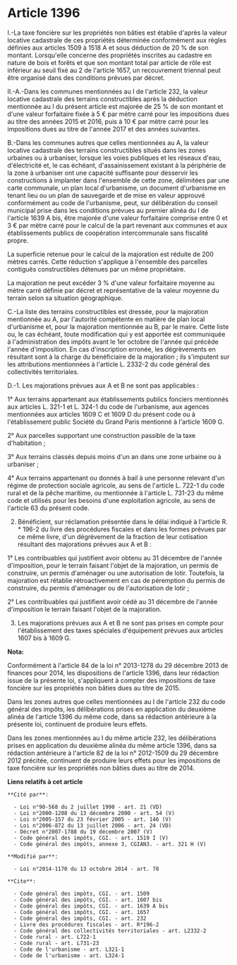 # Article 1396

I.-La taxe foncière sur les propriétés non bâties est établie d'après la valeur locative cadastrale de ces propriétés
déterminée conformément aux règles définies aux articles 1509 à 1518 A et sous déduction de 20 % de son montant. Lorsqu'elle
concerne des propriétés inscrites au cadastre en nature de bois et forêts et que son montant total par article de rôle est
inférieur au seuil fixé au 2 de l'article 1657, un recouvrement triennal peut être organisé dans des conditions prévues par
décret. 

II.-A.-Dans les communes mentionnées au I de l'article 232, la valeur locative cadastrale des terrains constructibles après
la déduction mentionnée au I du présent article est majorée de 25 % de son montant et d'une valeur forfaitaire fixée à 5 €
par mètre carré pour les impositions dues au titre des années 2015 et 2016, puis à 10 € par mètre carré pour les impositions
dues au titre de l'année 2017 et des années suivantes. 

B.-Dans les communes autres que celles mentionnées au A, la valeur locative cadastrale des terrains constructibles situés
dans les zones urbaines ou à urbaniser, lorsque les voies publiques et les réseaux d'eau, d'électricité et, le cas échéant,
d'assainissement existant à la périphérie de la zone à urbaniser ont une capacité suffisante pour desservir les constructions
à implanter dans l'ensemble de cette zone, délimitées par une carte communale, un plan local d'urbanisme, un document
d'urbanisme en tenant lieu ou un plan de sauvegarde et de mise en valeur approuvé conformément au code de l'urbanisme, peut,
sur délibération du conseil municipal prise dans les conditions prévues au premier alinéa du I de l'article 1639 A bis, être
majorée d'une valeur forfaitaire comprise entre 0 et 3 € par mètre carré pour le calcul de la part revenant aux communes et
aux établissements publics de coopération intercommunale sans fiscalité propre. 

La superficie retenue pour le calcul de la majoration est réduite de 200 mètres carrés. Cette réduction s'applique à
l'ensemble des parcelles contiguës constructibles détenues par un même propriétaire. 

La majoration ne peut excéder 3 % d'une valeur forfaitaire moyenne au mètre carré définie par décret et représentative de la
valeur moyenne du terrain selon sa situation géographique. 

C.-La liste des terrains constructibles est dressée, pour la majoration mentionnée au A, par l'autorité compétente en matière
de plan local d'urbanisme et, pour la majoration mentionnée au B, par le maire. Cette liste ou, le cas échéant, toute
modification qui y est apportée est communiquée à l'administration des impôts avant le 1er octobre de l'année qui précède
l'année d'imposition. En cas d'inscription erronée, les dégrèvements en résultant sont à la charge du bénéficiaire de la
majoration ; ils s'imputent sur les attributions mentionnées à l'article L. 2332-2 du code général des collectivités
territoriales. 

D.-1. Les majorations prévues aux A et B ne sont pas applicables : 

1° Aux terrains appartenant aux établissements publics fonciers mentionnés aux articles L. 321-1 et L. 324-1 du code de
l'urbanisme, aux agences mentionnées aux articles 1609 C et 1609 D du présent code ou à l'établissement public Société du
Grand Paris mentionné à l'article 1609 G. 

2° Aux parcelles supportant une construction passible de la taxe d'habitation ; 

3° Aux terrains classés depuis moins d'un an dans une zone urbaine ou à urbaniser ; 

4° Aux terrains appartenant ou donnés à bail à une personne relevant d'un régime de protection sociale agricole, au sens de
l'article L. 722-1 du code rural et de la pêche maritime, ou mentionnée à l'article L. 731-23 du même code et utilisés pour
les besoins d'une exploitation agricole, au sens de l'article 63 du présent code. 

2. Bénéficient, sur réclamation présentée dans le délai indiqué à l'article R. * 196-2 du livre des procédures fiscales et
dans les formes prévues par ce même livre, d'un dégrèvement de la fraction de leur cotisation résultant des majorations
prévues aux A et B : 

1° Les contribuables qui justifient avoir obtenu au 31 décembre de l'année d'imposition, pour le terrain faisant l'objet de
la majoration, un permis de construire, un permis d'aménager ou une autorisation de lotir. Toutefois, la majoration est
rétablie rétroactivement en cas de péremption du permis de construire, du permis d'aménager ou de l'autorisation de lotir ; 

2° Les contribuables qui justifient avoir cédé au 31 décembre de l'année d'imposition le terrain faisant l'objet de la
majoration. 

3. Les majorations prévues aux A et B ne sont pas prises en compte pour l'établissement des taxes spéciales d'équipement
prévues aux articles 1607 bis à 1609 G.

**Nota:**

Conformément à l'article 84 de la loi n° 2013-1278 du 29 décembre 2013 de finances pour 2014, les dispositions de l'article
1396, dans leur rédaction issue de la présente loi, s'appliquent à compter des impositions de taxe foncière sur les
propriétés non bâties dues au titre de 2015.

Dans les zones autres que celles mentionnées au I de l'article 232 du code général des impôts, les délibérations prises en
application du deuxième alinéa de l'article 1396 du même code, dans sa rédaction antérieure à la présente loi, continuent de
produire leurs effets.

Dans les zones mentionnées au I du même article 232, les délibérations prises en application du deuxième alinéa du même
article 1396, dans sa rédaction antérieure à l'article 82 de la loi n° 2012-1509 du 29 décembre 2012 précitée, continuent de
produire leurs effets pour les impositions de taxe foncière sur les propriétés non bâties dues au titre de 2014.

**Liens relatifs à cet article**

	**Cité par**:

	  - Loi n°90-568 du 2 juillet 1990 - art. 21 (VD)
	  - Loi n°2000-1208 du 13 décembre 2000 - art. 54 (V)
	  - Loi n°2005-157 du 23 février 2005 - art. 146 (V)
	  - Loi n°2006-872 du 13 juillet 2006 - art. 24 (VD)
	  - Décret n°2007-1788 du 19 décembre 2007 (V)
	  - Code général des impôts, CGI. - art. 1519 I (V)
	  - Code général des impôts, annexe 3, CGIAN3. - art. 321 H (V)

	**Modifié par**:

	  - Loi n°2014-1170 du 13 octobre 2014 - art. 78

	**Cite**:

	  - Code général des impôts, CGI. - art. 1509
	  - Code général des impôts, CGI. - art. 1607 bis
	  - Code général des impôts, CGI. - art. 1639 A bis
	  - Code général des impôts, CGI. - art. 1657
	  - Code général des impôts, CGI. - art. 232
	  - Livre des procédures fiscales - art. R*196-2
	  - Code général des collectivités territoriales - art. L2332-2
	  - Code rural - art. L722-1
	  - Code rural - art. L731-23
	  - Code de l'urbanisme - art. L321-1
	  - Code de l'urbanisme - art. L324-1
